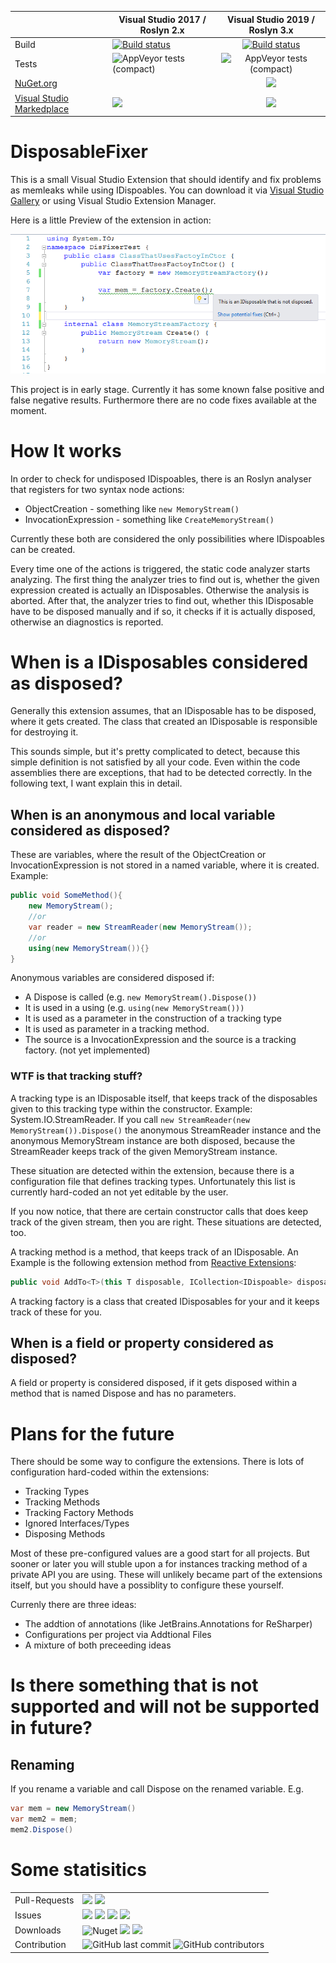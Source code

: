 |                                                                                           | Visual Studio 2017 / Roslyn 2.x                                                                                                                   |                                                               Visual Studio 2019 / Roslyn 3.x                                                                |
|-------------------------------------------------------------------------------------------|---------------------------------------------------------------------------------------------------------------------------------------------------|:------------------------------------------------------------------------------------------------------------------------------------------------------------:|
| Build                                                                                     | [![Build status](https://ci.appveyor.com/api/projects/status/8mk3us0d5stlkq47?svg=true)](https://ci.appveyor.com/project/badf00d/disposablefixer) | [![Build status](https://ci.appveyor.com/api/projects/status/th9y67llqgr86f71?svg=true)](https://ci.appveyor.com/project/BADF00D74777/disposablefixer-9htlt) |
| Tests                                                                                     | ![AppVeyor tests (compact)](https://img.shields.io/appveyor/tests/BADF00D74777/disposablefixer)                                                   |                            ![AppVeyor tests (compact)](https://img.shields.io/appveyor/tests/BADF00D74777/disposablefixer-9htlt)                             |
| [NuGet.org](https://www.nuget.org/profiles/Badf00d)                                       |                                                                                                                                                   |                                              ![](https://img.shields.io/nuget/v/DisposableFixer.svg?style=flat)                                              |
| [Visual Studio Markedplace](https://marketplace.visualstudio.com/publishers/DavidStormer) | ![](https://img.shields.io/visual-studio-marketplace/v/DavidStormer.DisposableFixer.svg?style=flat&label=DisposableFixer%202017)                  |             ![](https://img.shields.io/visual-studio-marketplace/v/DavidStormer.DisposableFixer2019.svg?style=flat&label=DisposableFixer%202019)             |



# DisposableFixer
This is a small Visual Studio Extension that should identify and fix problems as memleaks while using IDispoables. You can download it via [Visual Studio Gallery](https://marketplace.visualstudio.com/items?itemName=DavidStormer.DisposableFixer) or using Visual Studio Extension Manager.

Here is a little Preview of the extension in action:

![Preview](https://github.com/BADF00D/DisposableFixer/blob/master/src/DisposableFixer.Vsix/Preview.png?raw=true "Preview")

This project is in early stage. Currently it has some known false positive and false negative results. 
Furthermore there are no code fixes available at the moment.

# How It works
In order to check for undisposed IDispoables, there is an Roslyn analyser that registers for
two syntax node actions:
* ObjectCreation - something like ```new MemoryStream()```
* InvocationExpression - something like ```CreateMemoryStream()```

Currently these both are considered the only possibilities where IDispoables can be created. 

Every time one of the actions is triggered, the static code analyzer starts analyzing. 
The first thing the analyzer tries to find out is, whether the given expression created
is actually an IDisposables. Otherwise the analysis is aborted. After that, the analyzer 
tries to find out, whether this IDisposable have to be disposed manually and if so, it 
checks if it is actually disposed, otherwise an diagnostics is reported.

# When is a IDisposables considered as disposed?
Generally this extension assumes, that an IDisposable has to be disposed, where it gets 
created. The class that created an IDisposable is responsible for destroying it. 

This sounds simple, but it's pretty complicated to detect, because this simple definition
is not satisfied by all your code. Even within the code assemblies there are exceptions,
that had to be detected correctly. In the following text, I want explain this in detail.

## When is an anonymous and local variable considered as disposed?
These are variables, where the result of the ObjectCreation or InvocationExpression is not 
stored in a named variable, where it is created. Example:

```csharp
public void SomeMethod(){
    new MemoryStream();
    //or
    var reader = new StreamReader(new MemoryStream());
    //or
    using(new MemoryStream()){}
}
``` 

Anonymous variables are considered disposed if:
* A Dispose is called (e.g. ```new MemoryStream().Dispose())```
* It is used in a using (e.g. ```using(new MemoryStream()))```
* It is used as a parameter in the construction of a tracking type
* It is used as parameter in a tracking method.
* The source is a InvocationExpression and the source is a tracking factory. (not yet implemented)

### WTF is that tracking stuff?
A tracking type is an IDisposable itself, that keeps track of the disposables given to this 
tracking type within the constructor. Example: System.IO.StreamReader.
If you call ```new StreamReader(new MemoryStream()).Dispose()``` the anonymous StreamReader 
instance and the anonymous MemoryStream instance are both disposed, because the StreamReader
keeps track of the given MemoryStream instance. 

These situation are detected within the extension, because there is a configuration file
that defines tracking types. Unfortunately this list is currently hard-coded an not yet 
editable by the user.

If you now notice, that there are certain constructor calls that does keep track of the 
given stream, then you are right. These situations are detected, too.

A tracking method is a method, that keeps track of an IDisposable. An Example is the 
following extension method from [Reactive Extensions](https://www.nuget.org/packages/System.Reactive/):
```csharp
public void AddTo<T>(this T disposable, ICollection<IDispoable> disposables) where T : IDispoable
``` 

A tracking factory is a class that created IDisposables for your and it keeps track of
these for you.   

## When is a field or property considered as disposed?
A field or property is considered disposed, if it gets disposed within a method
that is named Dispose and has no parameters.  

# Plans for the future

There should be some way to configure the extensions. There is lots of configuration hard-coded within the extensions:
* Tracking Types
* Tracking Methods
* Tracking Factory Methods
* Ignored Interfaces/Types
* Disposing Methods

Most of these pre-configured values are a good start for all projects. But sooner or later you will stuble upon a for instances tracking method of a private API you are using. These will unlikely became part of the extensions itself, but you should have a possiblity to configure these yourself.

Currenly there are three ideas:
* The addtion of annotations (like JetBrains.Annotations for ReSharper)
* Configurations per project via Addtional Files
* A mixture of both preceeding ideas

# Is there something that is not supported and will not be supported in future?
## Renaming
If you rename a variable and call Dispose on the renamed variable. E.g.
```csharp
var mem = new MemoryStream()
var mem2 = mem;
mem2.Dispose()
```  

# Some statisitics

|   |   |
|---|---|
|  Pull-Requests | ![](https://img.shields.io/github/issues-pr/badf00d/DisposableFixer.svg?style=flat) ![](https://img.shields.io/github/issues-pr-closed/badf00d/DisposableFixer.svg?style=flat) |
| Issues  | ![](https://img.shields.io/github/issues/badf00d/DisposableFixer.svg?style=flat) ![](https://img.shields.io/github/issues-closed/badf00d/DisposableFixer.svg?style=flat) ![](https://img.shields.io/github/issues/badf00d/DisposableFixer/bug.svg?colorB=red&label=bugs&style=flat) ![](https://img.shields.io/github/issues/badf00d/DisposableFixer/feature%20request.svg?label=feature%20request&style=flat) |
| Downloads  | ![Nuget](https://img.shields.io/nuget/dt/DisposableFixer.svg?label=nuget&color=lime) ![](https://img.shields.io/visual-studio-marketplace/d/DavidStormer.DisposableFixer.svg?label=Visual%20Studio%20Marketplace%20%28downloads%29) ![](https://img.shields.io/visual-studio-marketplace/i/DavidStormer.DisposableFixer.svg?label=Visual%20Studio%20Marketplace%20%28installs%29)|
| Contribution | ![GitHub last commit](https://img.shields.io/github/last-commit/Badf00d/DisposableFixer.svg) ![GitHub contributors](https://img.shields.io/github/contributors-anon/Badf00d/DisposableFixer.svg) | 


